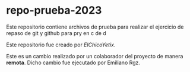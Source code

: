 # repo-prueba-2023
Este repositorio contiene archivos de prueba para realizar el ejercicio de repaso de git y github para pry en c de d

Este repositorio fue creado por *ElChicoYetix*.

Este es un cambio realizado por un colaborador del proyecto de manera **remota**.
Dicho cambio fue ejecutado por Emiliano Rgz.
